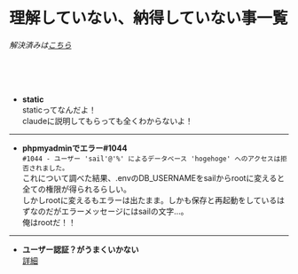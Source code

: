 # 理解していない、納得していない事一覧
###### 解決済みは[こちら](https://github.com/suzukidog/TIL/blob/main/UnderstoodConcepts.md)
<br>
<br>


- **static**
<br>staticってなんだよ！
<br>claudeに説明してもらっても全くわからないよ！
***


- **phpmyadminでエラー#1044**
<br>`#1044 - ユーザー 'sail'@'%' によるデータベース 'hogehoge' へのアクセスは拒否されました。`
<br>これについて調べた結果、.envのDB_USERNAMEをsailからrootに変えると全ての権限が得られるらしい。
<br>しかしrootに変えるもエラーは出たまま。しかも保存と再起動をしているはずなのだがエラーメッセージにはsailの文字…。
<br>俺はrootだ！！
---

- **ユーザー認証？がうまくいかない**
<br>[詳細](https://qiita.com/suzukidog/items/c4bd6b785b09a18fef1b)




<!-- 今の所ナイヨ！ -->
<!--
- **タイトル**
説明
<br>説明
-->
